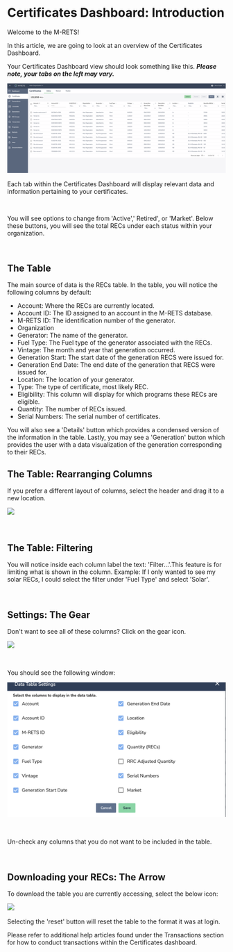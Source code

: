 # Certificates Dashboard: Introduction

Welcome to the M-RETS! 

In this article, we are going to look at an overview of the Certificates Dashboard. 

Your Certificates Dashboard view should look something like this. ***Please note, your tabs on the left may vary.*** 

![](https://github.com/markmrets/photos/blob/master/full%20certificate%20dashboars.png?raw=true)

Each tab within the Certificates Dashboard will display relevant data and information pertaining to your certificates. 

<br>

You will see options to change from 'Active',' Retired', or 'Market'. Below these buttons, you will see the total  RECs under each status within your organization.

<br>

## The Table

The main source of data is the RECs table. In the table, you will notice the following columns by default:

-   Account: Where the RECs are currently located.
-   Account ID: The ID assigned to an account in the M-RETS database.
-   M-RETS ID: The identification number of the generator.
-   Organization
-   Generator: The name of the generator. 
-   Fuel Type: The Fuel type of the generator associated with the RECs. 
-   Vintage: The month and year that generation occurred.
-   Generation Start: The start date of the generation RECS were issued for.
-   Generation End Date: The end date of the generation that RECS were issued for.
-   Location: The location of your generator.
-   Type: The type of certificate, most likely REC.
-   Eligibility: This column will display for which programs these RECs are eligible.
-   Quantity: The number of RECs issued.
-   Serial Numbers: The serial number of certificates.

You will also see a 'Details' button which provides a condensed version of the information in the table.
Lastly, you may see a 'Generation' button which provides the user with a data visualization of the generation corresponding to their RECs.
<br>

## The Table: Rearranging Columns

If you prefer a different layout of columns, select the header and drag it to a new location. 

![](https://github.com/mrets/photos/blob/master/certificates_tab3.gif?raw=true)

<br>

## The Table: Filtering

You will notice inside each column label the text: 'Filter...'.This feature is for limiting what is shown in the column. Example: If I only wanted to see my solar RECs, I could select the filter under 'Fuel Type' and select 'Solar'.

<br>

## Settings: The Gear

Don't want to see all of these columns? Click on the gear icon.

![](https://github.com/mrets/photos/blob/master/certificates_tab4.png?raw=true)

<br>

You should see the following window:

![](https://github.com/markmrets/photos/blob/master/Data%20Table%20Settings%20.png?raw=true)

<br>

Un-check any columns that you do not want to be included in the table.

<br>

## Downloading your RECs: The Arrow

To download the table you are currently accessing, select the below icon:

![](https://github.com/mrets/photos/blob/master/certificates_tab6.png?raw=true)

Selecting the 'reset' button will reset the table to the format it was at login. 

Please refer to additional help articles found under the Transactions section for how to conduct transactions within the Certificates dashboard. 
